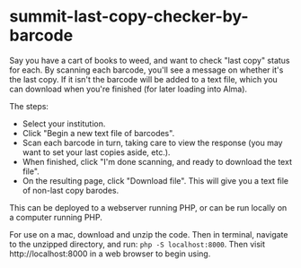 # summit-last-copy-checker-by-barcode


<p class="lead">Say you have a cart of books to weed, and want to check "last copy" status for each. By scanning each barcode, you'll see a message on whether it's the last copy. If it isn't the barcode will be added to a text file, which you can download when you're finished (for later loading into Alma).</p>
<p>The steps:</p>
<ul>
  <li>Select your institution.</li>
  <li>Click "Begin a new text file of barcodes".</li>
  <li>Scan each barcode in turn, taking care to view the response (you may want to set your last copies aside, etc.).</li>
  <li>When finished, click "I'm done scanning, and ready to download the text file".</li>
  <li>On the resulting page, click "Download file". This will give you a text file of non-last copy barodes.</li>
</ul>

This can be deployed to a webserver running PHP, or can be run locally on a computer running PHP.

For use on a mac, download and unzip the code. Then in terminal, navigate to the unzipped directory, and run: `php -S localhost:8000`. Then visit http://localhost:8000 in a web browser to begin using.
